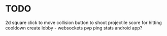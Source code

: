 # TODO

2d square
click to move
collision
button to shoot projectile
score for hitting
cooldown
create lobby - websockets pvp
ping stats
android app?
